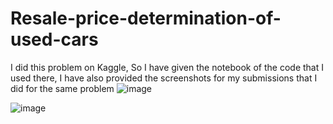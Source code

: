 # Resale-price-determination-of-used-cars

I did this problem on Kaggle, So I have given the notebook of the code that I used there, I have also provided the screenshots for my submissions that I did for the same problem
![image](https://github.com/user-attachments/assets/feeb70b7-2361-4330-89f9-4b64166831f8)

![image](https://github.com/user-attachments/assets/2b9ea085-5484-40d6-8ab7-03c1c4b9cdd3)
